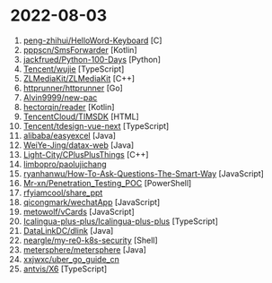 # 2022-08-03

1. [peng-zhihui/HelloWord-Keyboard](https://github.com/peng-zhihui/HelloWord-Keyboard "") [C]
2. [pppscn/SmsForwarder](https://github.com/pppscn/SmsForwarder "短信转发器——监控Android手机短信、来电、APP通知，并根据指定规则转发到其他手机：钉钉群自定义机器人、钉钉企业内机器人、企业微信群机器人、飞书机器人、企业微信应用消息、邮箱、bark、webhook、Telegram机器人、Server酱、PushPlus、手机短信等。包括主动控制服务端与客户端，让你轻松远程发短信、查短信、查通话、查话簿、查电量等。（V3.0 新增）PS.这个APK主要是学习与自用，如有BUG请提ISSUE，同时欢迎大家提PR指正") [Kotlin]
3. [jackfrued/Python-100-Days](https://github.com/jackfrued/Python-100-Days "Python - 100天从新手到大师") [Python]
4. [Tencent/wujie](https://github.com/Tencent/wujie "极致的微前端框架") [TypeScript]
5. [ZLMediaKit/ZLMediaKit](https://github.com/ZLMediaKit/ZLMediaKit "WebRTC/RTSP/RTMP/HTTP/HLS/HTTP-FLV/WebSocket-FLV/HTTP-TS/HTTP-fMP4/WebSocket-TS/WebSocket-fMP4/GB28181/SRT server and client framework based on C++11") [C++]
6. [httprunner/httprunner](https://github.com/httprunner/httprunner "HttpRunner 是一个开源的 API 测试工具，支持 HTTP(S) / HTTP2 / WebSocket / RPC 等网络协议，涵盖接口测试、性能测试、数字体验监测等测试类型。简单易用，功能强大，具有丰富的插件化机制和高度的可扩展能力。") [Go]
7. [Alvin9999/new-pac](https://github.com/Alvin9999/new-pac "翻墙-科学上网、免费翻墙、免费科学上网、VPN、一键翻墙浏览器，vps一键搭建翻墙服务器脚本/教程，免费shadowsocks/ss/ssr/v2ray/goflyway账号/节点，免费自由上网、fanqiang、翻墙梯子，电脑、手机、iOS、安卓、windows、Mac、Linux、路由器翻墙") 
8. [hectorqin/reader](https://github.com/hectorqin/reader "阅读3服务器版，桌面端，iOS可用。后端 Kotlin + Spring Boot + Vert.x + Coroutine ；前端 Vue.js + Element。麻烦点点star，关注一下公众号【假装大佬】❗️") [Kotlin]
9. [TencentCloud/TIMSDK](https://github.com/TencentCloud/TIMSDK "腾讯云即时通信 IM 服务，国内下载镜像：") [HTML]
10. [Tencent/tdesign-vue-next](https://github.com/Tencent/tdesign-vue-next "A Vue3.x UI components lib for TDesign.") [TypeScript]
11. [alibaba/easyexcel](https://github.com/alibaba/easyexcel "快速、简洁、解决大文件内存溢出的java处理Excel工具") [Java]
12. [WeiYe-Jing/datax-web](https://github.com/WeiYe-Jing/datax-web "DataX集成可视化页面，选择数据源即可一键生成数据同步任务，支持RDBMS、Hive、HBase、ClickHouse、MongoDB等数据源，批量创建RDBMS数据同步任务，集成开源调度系统，支持分布式、增量同步数据、实时查看运行日志、监控执行器资源、KILL运行进程、数据源信息加密等。") [Java]
13. [Light-City/CPlusPlusThings](https://github.com/Light-City/CPlusPlusThings "C++那些事") [C++]
14. [limbopro/paolujichang](https://github.com/limbopro/paolujichang "跑路机场名单收集（2020-2022），欢迎投稿。") 
15. [ryanhanwu/How-To-Ask-Questions-The-Smart-Way](https://github.com/ryanhanwu/How-To-Ask-Questions-The-Smart-Way "本文原文由知名 Hacker Eric S. Raymond 所撰寫，教你如何正確的提出技術問題並獲得你滿意的答案。") [JavaScript]
16. [Mr-xn/Penetration_Testing_POC](https://github.com/Mr-xn/Penetration_Testing_POC "渗透测试有关的POC、EXP、脚本、提权、小工具等---About penetration-testing python-script poc getshell csrf xss cms php-getshell domainmod-xss csrf-webshell cobub-razor cve rce sql sql-poc poc-exp bypass oa-getshell cve-cms") [PowerShell]
17. [rfyiamcool/share_ppt](https://github.com/rfyiamcool/share_ppt "🚗 我个人曾经做过的技术分享...") 
18. [qicongmark/wechatApp](https://github.com/qicongmark/wechatApp "分享小程序源码、使用方法、小程序视频教程等") [JavaScript]
19. [metowolf/vCards](https://github.com/metowolf/vCards "📡️ vCards 中国黄页 - 优化 iOS/Android 来电、信息界面体验") [JavaScript]
20. [Icalingua-plus-plus/Icalingua-plus-plus](https://github.com/Icalingua-plus-plus/Icalingua-plus-plus "A client for QQ and more.") [TypeScript]
21. [DataLinkDC/dlink](https://github.com/DataLinkDC/dlink "Dinky is an out of the box one-stop real-time computing platform dedicated to the construction and practice of Unified Batch & Streaming and Unified Data Lake & Data Warehouse. Based on Apache Flink, Dinky provides the ability to connect many big data frameworks including OLAP and Data Lake.") [Java]
22. [neargle/my-re0-k8s-security](https://github.com/neargle/my-re0-k8s-security "[WIP] 整理过去的分享，从零开始Kubernetes攻防 🧐") [Shell]
23. [metersphere/metersphere](https://github.com/metersphere/metersphere "MeterSphere 是一站式开源持续测试平台，覆盖测试管理、接口测试、UI 测试和性能测试等。搞测试，就选 MeterSphere！") [Java]
24. [xxjwxc/uber_go_guide_cn](https://github.com/xxjwxc/uber_go_guide_cn "Uber Go 语言编码规范中文版. The Uber Go Style Guide .") 
25. [antvis/X6](https://github.com/antvis/X6 "🚀 JavaScript diagramming library that uses SVG and HTML for rendering.") [TypeScript]
